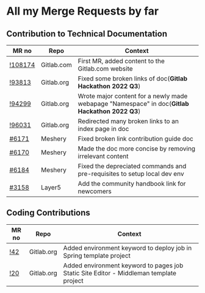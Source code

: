 # All my Merge Requests by far

## Contribution to Technical Documentation

| MR no | Repo | Context |
| ------ | ------ | ------ |
| <a href="https://gitlab.com/gitlab-com/www-gitlab-com/-/merge_requests/108174/" target="_blank">!108174</a> | Gitlab.com |First MR, added content to the Gitlab.com website | 
| <a href="https://gitlab.com/gitlab-org/gitlab/-/merge_requests/93813/" target="_blank">!93813</a> | Gitlab.org | Fixed some broken links of doc(**Gitlab Hackathon 2022 Q3**) |
| <a href="https://gitlab.com/gitlab-org/gitlab/-/merge_requests/94299" target="_blank">!94299</a> | Gitlab.org | Wrote major content for a newly made webapage "Namespace" in doc(**Gitlab Hackathon 2022 Q3**) |
| <a href="https://gitlab.com/gitlab-org/gitlab/-/merge_requests/96031" target="_blank">!96031</a> | Gitlab.org | Redirected many broken links to an index page in doc |
| <a href="https://github.com/meshery/meshery/pull/6171" target="_blank">#6171</a> | Meshery | Fixed broken link contribution guide doc |
| <a href="https://github.com/meshery/meshery/pull/6170" target="_blank">#6170</a> | Meshery | Made the doc more concise by removing irrelevant content |
| <a href="https://github.com/meshery/meshery/pull/6184" target="_blank">#6184</a> | Meshery | Fixed the depreciated commands and pre-requisites to setup local dev env|
| <a href="https://github.com/layer5io/layer5/pull/3158" target="_blank">#3158</a> | Layer5 | Add the community handbook link for newcomers |


## Coding Contributions

| MR no | Repo | Context |
| ------ | ------ | ------ |
| <a href="https://gitlab.com/gitlab-org/project-templates/spring/-/merge_requests/42" target="_blank">!42</a> | Gitlab.org | Added environment keyword to deploy job in Spring template project |
| <a href="https://gitlab.com/gitlab-org/project-templates/static-site-editor-middleman/-/merge_requests/20" target="_blank">!20</a> | Gitlab.org | Added environment keyword to pages job Static Site Editor - Middleman template project |




